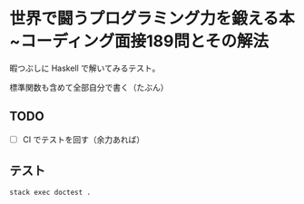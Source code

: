 # 世界で闘うプログラミング力を鍛える本 ~コーディング面接189問とその解法

暇つぶしに Haskell で解いてみるテスト。

標準関数も含めて全部自分で書く（たぶん）

## TODO

- [ ] CI でテストを回す（余力あれば）

## テスト

```console
stack exec doctest .
```
